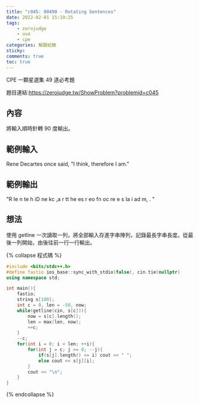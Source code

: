 ```yaml
---
title: "c045: 00490 - Rotating Sentences"
date: 2022-02-01 15:19:25
tags:
    - zerojudge
    - uva
    - cpe
categories: 解題紀錄
sticky: 
comments: true
toc: true
---
```

CPE 一顆星選集 49 道必考題
<!--more-->
題目連結:https://zerojudge.tw/ShowProblem?problemid=c045
## 內容
將輸入順時針轉 90 度輸出。
## 範例輸入
Rene Decartes once said,
"I think, therefore I am."
## 範例輸出
"R
Ie
 n
te
h 
iD
ne
kc
,a
 r
tt
he
es
r 
eo
fn
oc
re
e 
 s
Ia
 i
ad
m,
. 
"
## 想法
使用 getline 一次讀取一列，將全部輸入存進字串陣列，記錄最長字串長度。從最後一列開始，由後往前一行一行輸出。

{% collapse 程式碼 %}
```cpp
#include <bits/stdc++.h>
#define fastio ios_base::sync_with_stdio(false), cin.tie(nullptr)
using namespace std;

int main(){
    fastio;
    string s[100];
    int c = 0, len = -50, now;
    while(getline(cin, s[c])){
        now = s[c].length();
        len = max(len, now);
        ++c;
    }
    --c;
    for(int i = 0; i < len; ++i){
        for(int j = c; j >= 0; --j){
            if(s[j].length() <= i) cout << " ";
            else cout << s[j][i];
        }
        cout << "\n";
    }
}
```
{% endcollapse %}